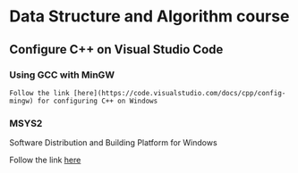 # Data Structure and Algorithm course 


## Configure C++ on Visual Studio Code
### Using GCC with MinGW
    
    Follow the link [here](https://code.visualstudio.com/docs/cpp/config-mingw) for configuring C++ on Windows

### MSYS2
Software Distribution and Building Platform for Windows

Follow the link [here](https://www.msys2.org/)


